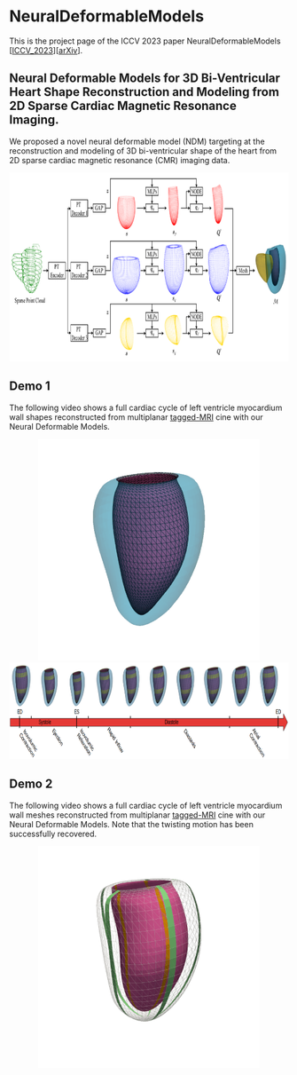 # NeuralDeformableModels
This is the project page of the ICCV 2023 paper NeuralDeformableModels [[ICCV_2023](https://openaccess.thecvf.com/content/ICCV2023/papers/Ye_Neural_Deformable_Models_for_3D_Bi-Ventricular_Heart_Shape_Reconstruction_and_ICCV_2023_paper.pdf)][[arXiv](https://arxiv.org/pdf/2307.07693)].

## Neural Deformable Models for 3D Bi-Ventricular Heart Shape Reconstruction and Modeling from 2D Sparse Cardiac Magnetic Resonance Imaging.
We proposed a novel neural deformable model (NDM) targeting at the reconstruction and modeling of 3D bi-ventricular shape of the heart from 2D sparse cardiac magnetic resonance (CMR) imaging data.
<div align=center><img width="820" height="340" src="https://github.com/DeepTag/NeuralDeformableModels/blob/main/NDMs.png"/></div>

## Demo 1
The following video shows a full cardiac cycle of left ventricle myocardium wall shapes reconstructed from multiplanar [tagged-MRI](https://github.com/DeepTag/cardiac_tagging_motion_estimation) cine with our Neural Deformable Models.  
<div align=center><img width="400" height="400" src="https://github.com/DeepTag/NeuralDeformableModels/blob/main/LV_wall_mesh.gif"/></div>
<div align=center><img width="820" height="174.5" src="https://github.com/DeepTag/NeuralDeformableModels/blob/main/Cardiac_cycle_with_wall_shapes.png"/></div>

## Demo 2
The following video shows a full cardiac cycle of left ventricle myocardium wall meshes reconstructed from multiplanar [tagged-MRI](https://github.com/DeepTag/cardiac_tagging_motion_estimation) cine with our Neural Deformable Models. Note that the twisting motion has been successfully recovered. 
<div align=center><img width="400" height="400" src="https://github.com/DeepTag/NeuralDeformableModels/blob/main/mesh_sequence_with_twisting.gif"/></div>

